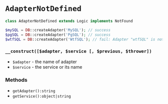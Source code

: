 # `AdapterNotDefined`

```php
class AdapterNotDefined extends Logic implements NotFound
```

```php
$mySQL = DB::createAdapter('MySQL'); // success
$pgSQL = DB::createAdapter('PgSQL'); // success
$wtfSQL = DB::createAdapter('WtfSQL'); // fail: Adapter "wtfSQL" is not defined for "DB"
```

### `__construct([$adapter, $service [, $previous, $thrower])`

 * `$adapter` - the name of adapter
 * `$service` - the service or its name
 
### Methods

 * `getAdapter():string`
 * `getService():object|string`
